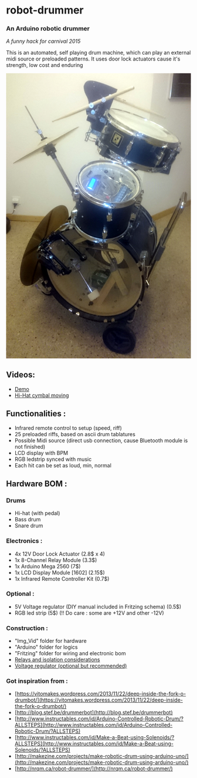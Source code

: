 # robot-drummer
### An Arduino robotic drummer
*A funny hack for carnival 2015*

This is an automated, self playing drum machine, which can play an external midi source or preloaded patterns.
It uses door lock actuators cause it's strength, low cost and enduring

![alt text](https://github.com/nliaudat/robot-drummer/raw/master/Img_Vid/robot-drummer.jpg "Robot Drum")

## Videos: 
* [Demo](https://www.youtube.com/watch?v=v6FhgfrhK6E)
* [Hi-Hat cymbal moving](https://www.youtube.com/watch?v=tI9TEDjx_m8)


## Functionalities : 
* Infrared remote control to setup (speed, riff)
* 25 preloaded riffs, based on ascii drum tablatures
* Possible Midi source (direct usb connection, cause Bluetooth module is not finished)
* LCD display with BPM
* RGB ledstrip synced with music
* Each hit can be set as loud, min, normal


## Hardware BOM : 
### Drums
* Hi-hat (with pedal)
* Bass drum
* Snare drum

### Electronics : 
* 4x 12V Door Lock Actuator (2.8$ x 4)
* 1x 8-Channel Relay Module (3.3$)
* 1x Arduino Mega 2560 (7$)
* 1x LCD Display Module [1602] (2.15$)
* 1x Infrared Remote Controller Kit (0.7$)

### Optional : 
* 5V Voltage regulator (DIY manual included in Fritzing schema) (0.5$)
* RGB led strip (5$) (!! Do care : some are +12V and other -12V)

### Construction : 
* "Img_Vid" folder for hardware
* "Arduino" folder for logics
* "Fritzing" folder for wiring and electronic bom
* [Relays and isolation considerations](8-channel_module.md.md)
* [Voltage regulator (optional but recommended)](voltage_regulator.md)

### Got inspiration from : 
* [https://vitomakes.wordpress.com/2013/11/22/deep-inside-the-fork-o-drumbot/](https://vitomakes.wordpress.com/2013/11/22/deep-inside-the-fork-o-drumbot/)
* [http://blog.stef.be/drummerbot](http://blog.stef.be/drummerbot)
* [http://www.instructables.com/id/Arduino-Controlled-Robotic-Drum/?ALLSTEPS](http://www.instructables.com/id/Arduino-Controlled-Robotic-Drum/?ALLSTEPS)
* [http://www.instructables.com/id/Make-a-Beat-using-Solenoids/?ALLSTEPS](http://www.instructables.com/id/Make-a-Beat-using-Solenoids/?ALLSTEPS)
* [http://makezine.com/projects/make-robotic-drum-using-arduino-uno/](http://makezine.com/projects/make-robotic-drum-using-arduino-uno/)
* [http://nrqm.ca/robot-drummer/](http://nrqm.ca/robot-drummer/)

